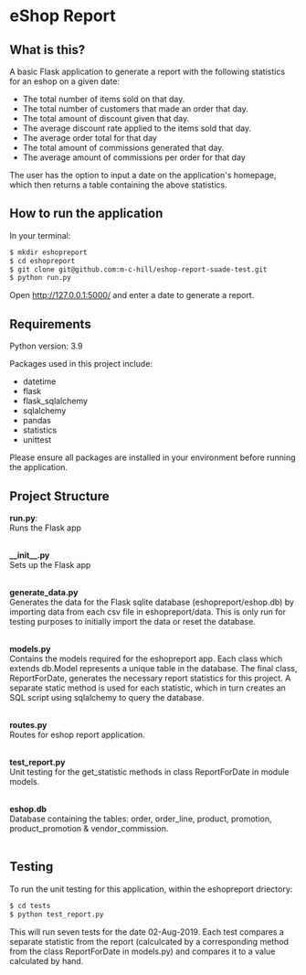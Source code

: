 eShop Report
==============================

What is this?
-------------
A basic Flask application to generate a report with the following statistics for an eshop on a given date:

* The total number of items sold on that day.
* The total number of customers that made an order that day.
* The total amount of discount given that day.
* The average discount rate applied to the items sold that day.
* The average order total for that day
* The total amount of commissions generated that day.
* The average amount of commissions per order for that day

The user has the option to input a date on the application's homepage, which then returns a table containing the above statistics.

How to run the application
--------------------------
In your terminal:

```sh
$ mkdir eshopreport
$ cd eshopreport
$ git clone git@github.com:m-c-hill/eshop-report-suade-test.git
$ python run.py
```

Open http://127.0.0.1:5000/ and enter a date to generate a report.

Requirements
------------
Python version: 3.9

Packages used in this project include:
* datetime
* flask
* flask_sqlalchemy
* sqlalchemy
* pandas
* statistics
* unittest

Please ensure all packages are installed in your environment before running the application.

Project Structure
-----------------
**run.py**:<br />
Runs the Flask app<br /><br />

**\_\_init\_\_.py**<br />
Sets up the Flask app<br /><br />

**generate_data.py**<br />
Generates the data for the Flask sqlite database (eshopreport/eshop.db) by importing data from each csv file in eshopreport/data. This is only run for testing purposes to initially import the data or reset the database.<br /><br />

**models.py**<br />
Contains the models required for the eshopreport app. Each class which extends db.Model represents a unique table in the database. 
The final class, ReportForDate, generates the necessary report statistics for this project. A separate static method is used for each statistic, which in turn creates an SQL script using sqlalchemy to query the database.<br /><br />

**routes.py**<br />
Routes for eshop report application.<br /><br />

**test_report.py**<br />
Unit testing for the get_statistic methods in class ReportForDate in module models.<br /><br />

**eshop.db**<br />
Database containing the tables: order, order_line, product, promotion, product_promotion & vendor_commission.<br /><br />


Testing
-------
To run the unit testing for this application, within the eshopreport driectory:

```sh
$ cd tests
$ python test_report.py
```

This will run seven tests for the date 02-Aug-2019. Each test compares a separate statistic from the report (calculcated by a corresponding method from the class ReportForDate in models.py) and compares it to a value calculated by hand.
